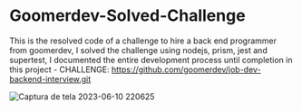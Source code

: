 # Goomerdev-Solved-Challenge
This is the resolved code of a challenge to hire a back end programmer from goomerdev, I solved the challenge using nodejs, prism, jest and supertest, I documented the entire development process until completion in this project - CHALLENGE: https://github.com/goomerdev/job-dev-backend-interview.git

![Captura de tela 2023-06-10 220625](https://github.com/LucasCorpT5/Goomerdev-Solved-Challenge/assets/95648696/c95a8eb0-fa98-4335-b876-05ddb4dfb1c4)
